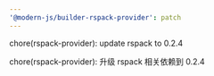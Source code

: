```yaml
---
'@modern-js/builder-rspack-provider': patch
---
```


chore(rspack-provider): update rspack to 0.2.4

chore(rspack-provider): 升级 rspack 相关依赖到 0.2.4
